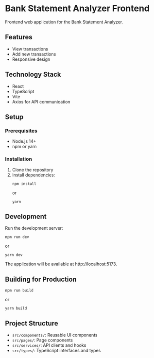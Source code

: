 # Bank Statement Analyzer Frontend

Frontend web application for the Bank Statement Analyzer.

## Features

- View transactions
- Add new transactions
- Responsive design

## Technology Stack

- React
- TypeScript
- Vite
- Axios for API communication

## Setup

### Prerequisites

- Node.js 14+
- npm or yarn

### Installation

1. Clone the repository
2. Install dependencies:
   ```
   npm install
   ```
   or
   ```
   yarn
   ```

## Development

Run the development server:

```
npm run dev
```

or

```
yarn dev
```

The application will be available at http://localhost:5173.

## Building for Production

```
npm run build
```

or

```
yarn build
```

## Project Structure

- `src/components/`: Reusable UI components
- `src/pages/`: Page components
- `src/services/`: API clients and hooks
- `src/types/`: TypeScript interfaces and types

